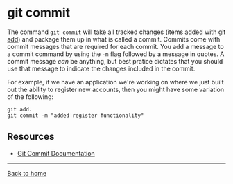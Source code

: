 # git commit

The command `git commit` will take all tracked changes (items added with [git add](./Add.md)) and package them up in what is called a commit. Commits come with commit messages that are required for each commit. You add a message to a commit command by using the `-m` flag followed by a message in quotes. A commit message _can_ be anything, but best pratice dictates that you should use that message to indicate the changes included in the commit. 

For example, if we have an application we're working on where we just built out the ability to register new accounts, then you might have some variation of the following:

```
git add.
git commit -m "added register functionality"
```

## Resources
- [Git Commit Documentation](https://git-scm.com/docs/git-commit)

---
[Back to home](../README.md)